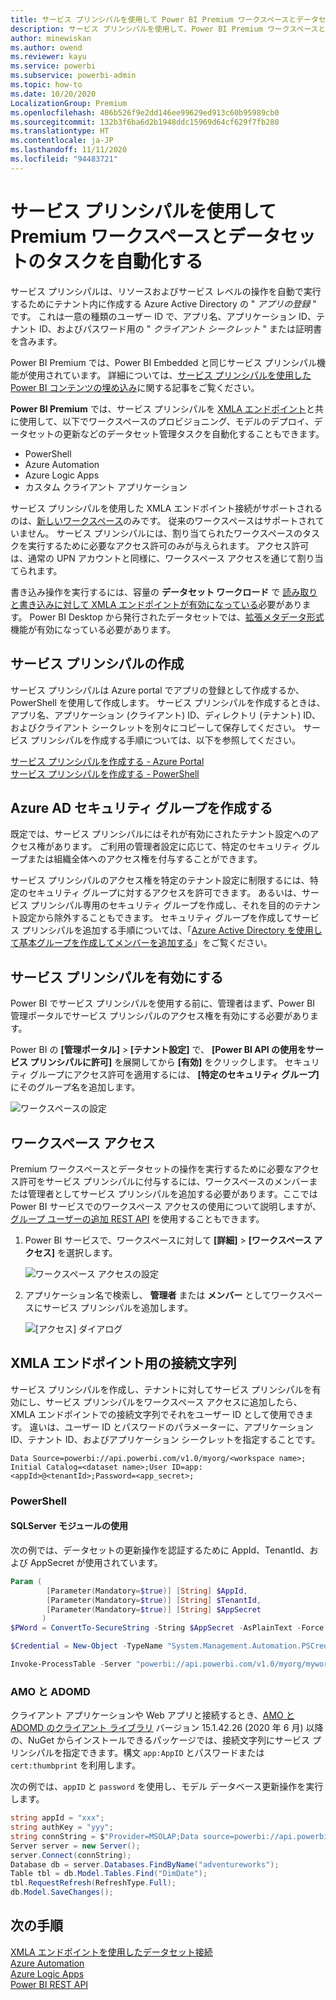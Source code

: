 ```yaml
---
title: サービス プリンシパルを使用して Power BI Premium ワークスペースとデータセットのタスクを自動化する | Microsoft Docs
description: サービス プリンシパルを使用して、Power BI Premium ワークスペースとデータセットの管理タスクを自動化する方法について説明します。
author: minewiskan
ms.author: owend
ms.reviewer: kayu
ms.service: powerbi
ms.subservice: powerbi-admin
ms.topic: how-to
ms.date: 10/20/2020
LocalizationGroup: Premium
ms.openlocfilehash: 406b526f9e2dd146ee99629ed913c60b95989cb0
ms.sourcegitcommit: 132b3f6ba6d2b1948ddc15969d64cf629f7fb280
ms.translationtype: HT
ms.contentlocale: ja-JP
ms.lasthandoff: 11/11/2020
ms.locfileid: "94483721"
---
```

# <a name="automate-premium-workspace-and-dataset-tasks-with-service-principals"></a>サービス プリンシパルを使用して Premium ワークスペースとデータセットのタスクを自動化する

サービス プリンシパルは、リソースおよびサービス レベルの操作を自動で実行するためにテナント内に作成する Azure Active Directory の " *アプリの登録* " です。 これは一意の種類のユーザー ID で、アプリ名、アプリケーション ID、テナント ID、およびパスワード用の " *クライアント シークレット* " または証明書を含みます。

Power BI Premium では、Power BI Embedded と同じサービス プリンシパル機能が使用されています。 詳細については、[サービス プリンシパルを使用した Power BI コンテンツの埋め込み](../developer/embedded/embed-service-principal.md)に関する記事をご覧ください。

**Power BI Premium** では、サービス プリンシパルを [XMLA エンドポイント](service-premium-connect-tools.md)と共に使用して、以下でワークスペースのプロビジョニング、モデルのデプロイ、データセットの更新などのデータセット管理タスクを自動化することもできます。

- PowerShell
- Azure Automation
- Azure Logic Apps
- カスタム クライアント アプリケーション

サービス プリンシパルを使用した XMLA エンドポイント接続がサポートされるのは、[新しいワークスペース](../collaborate-share/service-new-workspaces.md)のみです。 従来のワークスペースはサポートされていません。 サービス プリンシパルには、割り当てられたワークスペースのタスクを実行するために必要なアクセス許可のみが与えられます。 アクセス許可は、通常の UPN アカウントと同様に、ワークスペース アクセスを通じて割り当てられます。

書き込み操作を実行するには、容量の **データセット ワークロード** で [読み取りと書き込みに対して XMLA エンドポイントが有効になっている](service-premium-connect-tools.md#enable-xmla-read-write)必要があります。 Power BI Desktop から発行されたデータセットでは、[拡張メタデータ形式](../connect-data/desktop-enhanced-dataset-metadata.md)機能が有効になっている必要があります。

## <a name="create-a-service-principal"></a>サービス プリンシパルの作成

サービス プリンシパルは Azure portal でアプリの登録として作成するか、PowerShell を使用して作成します。 サービス プリンシパルを作成するときは、アプリ名、アプリケーション (クライアント) ID、ディレクトリ (テナント) ID、およびクライアント シークレットを別々にコピーして保存してください。 サービス プリンシパルを作成する手順については、以下を参照してください。

[サービス プリンシパルを作成する - Azure Portal](/azure/active-directory/develop/howto-create-service-principal-portal)   
[サービス プリンシパルを作成する - PowerShell](/azure/active-directory/develop/howto-authenticate-service-principal-powershell)

## <a name="create-an-azure-ad-security-group"></a>Azure AD セキュリティ グループを作成する

既定では、サービス プリンシパルにはそれが有効にされたテナント設定へのアクセス権があります。 ご利用の管理者設定に応じて、特定のセキュリティ グループまたは組織全体へのアクセス権を付与することができます。

サービス プリンシパルのアクセス権を特定のテナント設定に制限するには、特定のセキュリティ グループに対するアクセスを許可できます。 あるいは、サービス プリンシパル専用のセキュリティ グループを作成し、それを目的のテナント設定から除外することもできます。 セキュリティ グループを作成してサービス プリンシパルを追加する手順については、「[Azure Active Directory を使用して基本グループを作成してメンバーを追加する](/azure/active-directory/fundamentals/active-directory-groups-create-azure-portal)」をご覧ください。

## <a name="enable-service-principals"></a>サービス プリンシパルを有効にする

Power BI でサービス プリンシパルを使用する前に、管理者はまず、Power BI 管理ポータルでサービス プリンシパルのアクセス権を有効にする必要があります。

Power BI の **[管理ポータル]**  >  **[テナント設定]** で、 **[Power BI API の使用をサービス プリンシパルに許可]** を展開してから **[有効]** をクリックします。 セキュリティ グループにアクセス許可を適用するには、 **[特定のセキュリティ グループ]** にそのグループ名を追加します。

![ワークスペースの設定](media/service-premium-service-principal/admin-portal.png)

## <a name="workspace-access"></a>ワークスペース アクセス

Premium ワークスペースとデータセットの操作を実行するために必要なアクセス許可をサービス プリンシパルに付与するには、ワークスペースのメンバーまたは管理者としてサービス プリンシパルを追加する必要があります。ここでは Power BI サービスでのワークスペース アクセスの使用について説明しますが、[グループ ユーザーの追加 REST API](/rest/api/power-bi/groups/addgroupuser) を使用することもできます。

1. Power BI サービスで、ワークスペースに対して **[詳細]**  >  **[ワークスペース アクセス]** を選択します。

    ![ワークスペース アクセスの設定](media/service-premium-service-principal/workspace-access.png)

2. アプリケーション名で検索し、 **管理者** または **メンバー** としてワークスペースにサービス プリンシパルを追加します。

    ![[アクセス] ダイアログ](media/service-premium-service-principal/add-service-principal-in-the-UI.png)

## <a name="connection-strings-for-the-xmla-endpoint"></a>XMLA エンドポイント用の接続文字列

サービス プリンシパルを作成し、テナントに対してサービス プリンシパルを有効にし、サービス プリンシパルをワークスペース アクセスに追加したら、XMLA エンドポイントでの接続文字列でそれをユーザー ID として使用できます。 違いは、ユーザー ID とパスワードのパラメーターに、アプリケーション ID、テナント ID、およびアプリケーション シークレットを指定することです。

`Data Source=powerbi://api.powerbi.com/v1.0/myorg/<workspace name>; Initial Catalog=<dataset name>;User ID=app:<appId>@<tenantId>;Password=<app_secret>;`

### <a name="powershell"></a>PowerShell

#### <a name="using-sqlserver-module"></a>SQLServer モジュールの使用

次の例では、データセットの更新操作を認証するために AppId、TenantId、および AppSecret が使用されています。

```powershell
Param (
        [Parameter(Mandatory=$true)] [String] $AppId,
        [Parameter(Mandatory=$true)] [String] $TenantId,
        [Parameter(Mandatory=$true)] [String] $AppSecret
       )
$PWord = ConvertTo-SecureString -String $AppSecret -AsPlainText -Force

$Credential = New-Object -TypeName "System.Management.Automation.PSCredential" -ArgumentList $AppId, $PWord

Invoke-ProcessTable -Server "powerbi://api.powerbi.com/v1.0/myorg/myworkspace" -TableName "mytable" -DatabaseName "mydataset" -RefreshType "Full" -ServicePrincipal -ApplicationId $AppId -TenantId $TenantId -Credential $Credential
```

### <a name="amo-and-adomd"></a>AMO と ADOMD

クライアント アプリケーションや Web アプリと接続するとき、[AMO と ADOMD のクライアント ライブラリ](/azure/analysis-services/analysis-services-data-providers) バージョン 15.1.42.26 (2020 年 6 月) 以降の、NuGet からインストールできるパッケージでは、接続文字列にサービス プリンシパルを指定できます。構文 `app:AppID` とパスワードまたは `cert:thumbprint` を利用します。

次の例では、`appID` と `password` を使用し、モデル データベース更新操作を実行します。

```csharp
string appId = "xxx";
string authKey = "yyy";
string connString = $"Provider=MSOLAP;Data source=powerbi://api.powerbi.com/v1.0/<tenant>/<workspacename>;Initial catalog=<datasetname>;User ID=app:{appId};Password={authKey};";
Server server = new Server();
server.Connect(connString);
Database db = server.Databases.FindByName("adventureworks");
Table tbl = db.Model.Tables.Find("DimDate");
tbl.RequestRefresh(RefreshType.Full);
db.Model.SaveChanges();
```

## <a name="next-steps"></a>次の手順

[XMLA エンドポイントを使用したデータセット接続](service-premium-connect-tools.md)  
[Azure Automation](/azure/automation)  
[Azure Logic Apps](/azure/logic-apps/)  
[Power BI REST API](/rest/api/power-bi/)